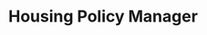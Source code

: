 ---
Destinations: recdDQxKb58dtcjgc
title: Housing Policy Manager
contactImage: OrderedDict([('id', 'attEVMHCeWeB3B8Nm'), ('width', 500), ('height', 500), ('url', 'https://dl.airtable.com/.attachments/170582a5c6e8f918a6a8b82203c7bb1a/31f1b060/nhsd-icon2.png?ts=1660580972&userId=usr3dGtitKwSxUcGO&cs=472616da7ea4d2db'), ('filename', 'nhsd-icon (2).png'), ('size', 60592), ('type', 'image/png'), ('thumbnails', OrderedDict([('small', OrderedDict([('url', 'https://dl.airtable.com/.attachmentThumbnails/5e050d4c91204ede6f6196c4249f1db4/aabea3cd?ts=1660580972&userId=usr3dGtitKwSxUcGO&cs=66984a008247f0a3'), ('width', 36), ('height', 36)])), ('large', OrderedDict([('url', 'https://dl.airtable.com/.attachmentThumbnails/070cec4f48623d8302085fec7146aaae/5b63f4a4?ts=1660580972&userId=usr3dGtitKwSxUcGO&cs=f6bb8c0c96dafcf2'), ('width', 500), ('height', 500)])), ('full', OrderedDict([('url', 'https://dl.airtable.com/.attachmentThumbnails/176af15d4a00e8aaa65f9a09f1137b37/e2cab3af?ts=1660580972&userId=usr3dGtitKwSxUcGO&cs=d61e7f42dba43736'), ('width', 3000), ('height', 3000)]))]))])
name: Allison Beaver
employer: City of San Antonio
Last Modified: 2022-05-27T15:22:58.000Z
---